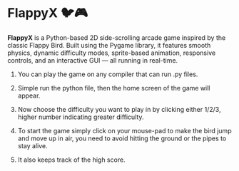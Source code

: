 # FlappyX 🐦🎮

**FlappyX** is a Python-based 2D side-scrolling arcade game inspired by the classic Flappy Bird. Built using the Pygame library, it features smooth physics, dynamic difficulty modes, sprite-based animation, responsive controls, and an interactive GUI — all running in real-time.

1) You can play the game on any compiler that can run .py files.

2) Simple run the python file, then the home screen of the game will appear.

3) Now choose the difficulty you want to play in by clicking either 1/2/3, higher number indicating greater difficulty.

4) To start the game simply click on your mouse-pad to make the bird jump and move up in air, you need to avoid hitting the ground or the pipes to stay alive.

5) It also keeps track of the high score.
